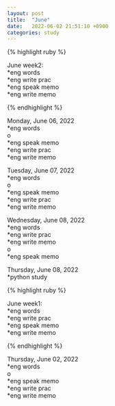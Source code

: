 ```yaml
---
layout: post
title:  "June"
date:   2022-06-02 21:51:10 +0900
categories: study
---
```



{% highlight ruby %}


June week2:  
*eng words  
*eng write prac  
*eng speak memo   
*eng write memo  


{% endhighlight %}



Monday, June 06, 2022     
*eng words  
o  
*eng speak memo      
*eng write prac  
*eng write memo   


Tuesday, June 07, 2022     
*eng words  
o  
*eng speak memo      
*eng write prac  
*eng write memo   


Wednesday, June 08, 2022     
*eng words  
*eng write prac  
*eng write memo   
o  
*eng speak memo      


Thursday, June 08, 2022     
*python study  




{% highlight ruby %}


June week1:  
*eng words  
*eng write prac  
*eng speak memo   
*eng write memo  


{% endhighlight %}



Thursday, June 02, 2022     
*eng words  
o  
*eng speak memo      
*eng write prac  
*eng write memo   




